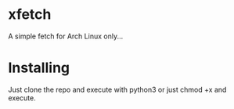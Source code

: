 # xfetch
A simple fetch for Arch Linux only...

# Installing
Just clone the repo and execute with python3 or just chmod +x and execute.
